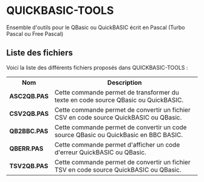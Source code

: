 # QUICKBASIC-TOOLS
Ensemble d'outils pour le QBasic ou QuickBASIC écrit en Pascal (Turbo Pascal ou Free Pascal)

<h2>Liste des fichiers</h2>

Voici la liste des différents fichiers proposés dans QUICKBASIC-TOOLS :

<table>
		<tr>
			<th>Nom</th>
			<th>Description</th>	
		</tr>
		<tr>
			<td><b>ASC2QB.PAS</b></td>
			<td>Cette commande permet de transformer du texte en code source QBasic ou QuickBASIC.</td>
		</tr>
		<tr>
			<td><b>CSV2QB.PAS</b></td>
			<td>Cette commande permet de convertir un fichier CSV en code source QuickBASIC ou QBasic.</td>
		</tr>
		<tr>
			<td><b>QB2BBC.PAS</b></td>
			<td>Cette commande permet de convertir un code source QBasic ou QuickBasic en BBC BASIC.</td>
		</tr>  
		<tr>
			<td><b>QBERR.PAS</b></td>
			<td>Cette commande permet d'afficher un code d'erreur QuickBASIC ou QBasic.</td>
		</tr>		
		<tr>
			<td><b>TSV2QB.PAS</b></td>
			<td>Cette commande permet de convertir un fichier TSV en code source QuickBASIC ou QBasic.</td>
		</tr>
</table>
